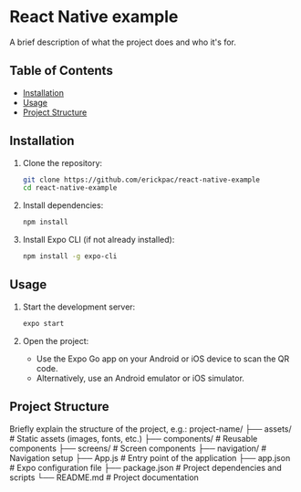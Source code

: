 
# React Native example

A brief description of what the project does and who it's for.

## Table of Contents

- [Installation](#installation)
- [Usage](#usage)
- [Project Structure](#project-structure)

## Installation

1. Clone the repository:
    ```sh
    git clone https://github.com/erickpac/react-native-example
    cd react-native-example
    ```

2. Install dependencies:
    ```sh
    npm install
    ```

3. Install Expo CLI (if not already installed):
    ```sh
    npm install -g expo-cli
    ```

## Usage

1. Start the development server:
    ```sh
    expo start
    ```

2. Open the project:
   - Use the Expo Go app on your Android or iOS device to scan the QR code.
   - Alternatively, use an Android emulator or iOS simulator.

## Project Structure

Briefly explain the structure of the project, e.g.:
project-name/
├── assets/ # Static assets (images, fonts, etc.)
├── components/ # Reusable components
├── screens/ # Screen components
├── navigation/ # Navigation setup
├── App.js # Entry point of the application
├── app.json # Expo configuration file
├── package.json # Project dependencies and scripts
└── README.md # Project documentation